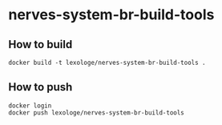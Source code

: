 # nerves-system-br-build-tools

## How to build 

```
docker build -t lexologe/nerves-system-br-build-tools .
```

## How to push

```
docker login
docker push lexologe/nerves-system-br-build-tools
```
